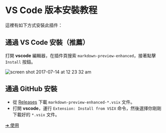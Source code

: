 # VS Code 版本安裝教程

這裡有如下方式安裝此插件：

## 通過 VS Code 安裝（推薦）

打開 **vscode** 編輯器，在插件頁搜索 `markdown-preview-enhanced`，接著點擊 `Install` 按鈕。

![screen shot 2017-07-14 at 12 23 32 am](https://user-images.githubusercontent.com/1908863/28199365-bb03a570-682a-11e7-8f65-d7d2b258d583.png)

## 通過 GitHub 安裝

- 從 [Releases](https://github.com/shd101wyy/vscode-markdown-preview-enhanced/releases) 下載 `markdown-preview-enhanced-*.vsix` 文件。
- 打開 **vscode**，運行 `Extension: Install from VSIX` 命令，然後選擇你剛剛下載好的 `*.vsix` 文件。

[➔ 使用](zh-tw/usages.md)
